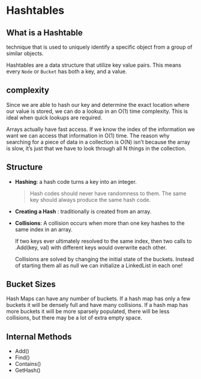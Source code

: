 # Hashtables

## What is a Hashtable

technique that is used to uniquely identify a specific object from a group of similar objects.

Hashtables are a data structure that utilize key value pairs. This means every `Node` or `Bucket` has both a key, and a value.

## complexity

Since we are able to hash our key and determine the exact location where our value is stored, we can do a lookup in an O(1) time complexity. This is ideal when quick lookups are required.

Arrays actually have fast access. If we know the index of the information we want we can access that information in O(1) time. The reason why searching for a piece of data in a collection is O(N) isn’t because the array is slow, it’s just that we have to look through all N things in the collection.

## Structure

- **Hashing**: a hash code turns a key into an integer.

  > Hash codes should never have randomness to them. The same key should always produce the same hash code.

- **Creating a Hash** : traditionally is created from an array.

- **Collisions**: A collision occurs when more than one key hashes to the same index in an array.

  If two keys ever ultimately resolved to the same index, then two calls to .Add(key, val) with different keys would overwrite each other.

  Collisions are solved by changing the initial state of the buckets. Instead of starting them all as null we can initialize a LinkedList in each one!

## Bucket Sizes

Hash Maps can have any number of buckets. If a hash map has only a few buckets it will be densely full and have many collisions. If a hash map has more buckets it will be more sparsely populated, there will be less collisions, but there may be a lot of extra empty space.

## Internal Methods

- Add()
- Find()
- Contains()
- GetHash()